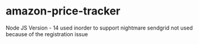 # amazon-price-tracker

Node JS Version - 14 used inorder to support nightmare
sendgrid not used because of the registration issue 
